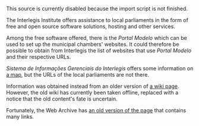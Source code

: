 This source is currently disabled because the import script is not
finished.

The Interlegis Institute offers assistance to local parliaments in the
form of free and open source software solutions, hosting and other
services.

Among the free software offered, there is the *Portal Modelo* which can
be used to set up the municipal chambers' websites. It could therefore be
possible to obtain from Interlegis the list of websites that use *Portal
Modelo* and their respective URLs.

*Sistema de Informações Gerenciais do Interlegis* offers some information
on [a map](https://sigi.interlegis.leg.br/dashboard/mapa/), but the URLs
of the local parliaments are not there.

Information was obtained instead from an older version of
[a wiki page](https://colab.interlegis.leg.br/wiki/CasasUsamPortalModelo?version=414#L1).
However, the old wiki has currently been taken offline, replaced with a
notice that the old content's fate is uncertain.

Fortunately, the Web Archive has
[an old version of the page](https://web.archive.org/web/20190110071424/http://colab.interlegis.leg.br:80/wiki/CasasUsamPortalModelo)
that contains many links.
